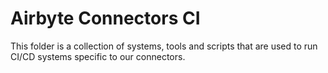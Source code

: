 # Airbyte Connectors CI

This folder is a collection of systems, tools and scripts that are used to run CI/CD systems specific to our connectors.